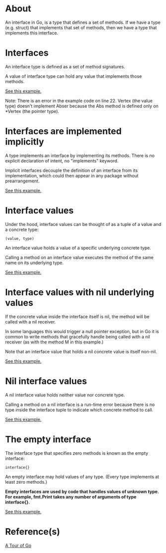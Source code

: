 # About

An interface in Go, is a type that defines a set of methods. If we have a type (e.g. struct) that implements that set of methods, then we have a type that implements this interface.

# Interfaces

An interface type is defined as a set of method signatures.

A value of interface type can hold any value that implements those methods.

[See this example.](./examples/interfaces/main.go)

Note: There is an error in the example code on line 22. Vertex (the value type) doesn't implement Abser because the Abs method is defined only on \*Vertex (the pointer type).

# Interfaces are implemented implicitly

A type implements an interface by implementing its methods. There is no explicit declaration of intent, no "implements" keyword.

Implicit interfaces decouple the definition of an interface from its implementation, which could then appear in any package without prearrangement.

[See this example.](./examples/interfaces-are-satisfied-implicitly/main.go)

# Interface values

Under the hood, interface values can be thought of as a tuple of a value and a concrete type:

```
(value, type)
```

An interface value holds a value of a specific underlying concrete type.

Calling a method on an interface value executes the method of the same name on its underlying type.

[See this example.](./examples/interface-values/main.go)

# Interface values with nil underlying values

If the concrete value inside the interface itself is nil, the method will be called with a nil receiver.

In some languages this would trigger a null pointer exception, but in Go it is common to write methods that gracefully handle being called with a nil receiver (as with the method M in this example.)

Note that an interface value that holds a nil concrete value is itself non-nil.

[See this example.](./examples/interface-values-with-nil/main.go)

# Nil interface values

A nil interface value holds neither value nor concrete type.

Calling a method on a nil interface is a run-time error because there is no type inside the interface tuple to indicate which concrete method to call.

[See this example.](./examples/nil-interface-values/main.go)

# The empty interface

The interface type that specifies zero methods is known as the empty interface:

```
interface{}
```

An empty interface may hold values of any type. (Every type implements at least zero methods.)

**Empty interfaces are used by code that handles values of unknown type. For example, fmt.Print takes any number of arguments of type interface{}.**

[See this example.](./examples/empty-interface/main.go)

# Reference(s)

[A Tour of Go](https://go.dev/tour/methods/9)
